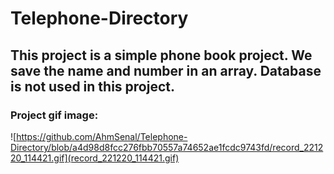 # Telephone-Directory

## This project is a simple phone book project. We save the name and number in an array. Database is not used in this project.

### Project gif image:

![https://github.com/AhmSenal/Telephone-Directory/blob/a4d98d8fcc276fbb70557a74652ae1fcdc9743fd/record_221220_114421.gif](record_221220_114421.gif)
